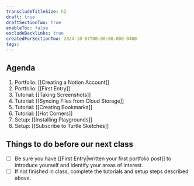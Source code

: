 ```yaml
---
transcludeTitleSize: h2
draft: true
draftSectionTwo: true
enableToc: false
excludeBacklinks: true
createdForSectionTwo: 2024-10-07T00:00:00.000-0400
tags:
---
```

## Agenda
1. Portfolio: [[Creating a Notion Account]]
1. Portfolio: [[First Entry]]
1. Tutorial: [[Taking Screenshots]]
1. Tutorial: [[Syncing Files from Cloud Storage]]
1. Tutorial: [[Creating Bookmarks]] 
1. Tutorial: [[Hot Corners]]
3. Setup: [[Installing Playgrounds]]
4. Setup: [[Subscribe to Turtle Sketches]]

## Things to do before our next class
- [ ] Be sure you have [[First Entry|written your first portfolio post]] to introduce yourself and identify your areas of interest.
- [ ] If not finished in class, complete the tutorials and setup steps described above.